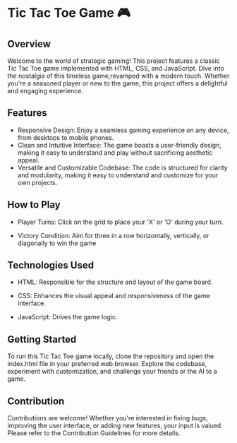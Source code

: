 # Tic Tac Toe Game 🎮
## Overview
Welcome to the world of strategic gaming! This project features a classic Tic Tac Toe game implemented with HTML, CSS, and JavaScript. Dive into the nostalgia of this timeless game,revamped with a modern touch. Whether you're a seasoned player or new to the game, this project offers a delightful and engaging experience.

## Features
* Responsive Design: Enjoy a seamless gaming experience on any device, from desktops to mobile phones.
* Clean and Intuitive Interface: The game boasts a user-friendly design, making it easy to understand and play without sacrificing aesthetic appeal.
* Versatile and Customizable Codebase: The code is structured for clarity and modularity, making it easy to understand and customize for your own projects.

## How to Play
* Player Turns: Click on the grid to place your 'X' or 'O' during your turn.

* Victory Condition: Aim for three in a row horizontally, vertically, or diagonally to win the game

## Technologies Used
* HTML: Responsible for the structure and layout of the game board.

* CSS: Enhances the visual appeal and responsiveness of the game interface.

* JavaScript: Drives the game logic.

## Getting Started
To run this Tic Tac Toe game locally, clone the repository and open the index.html file in your preferred web browser.
Explore the codebase, experiment with customization, and challenge your friends or the AI to a game.

## Contribution
Contributions are welcome! Whether you're interested in fixing bugs, improving the user interface, or adding new features, your input is valued. Please refer to the Contribution Guidelines for more details.







